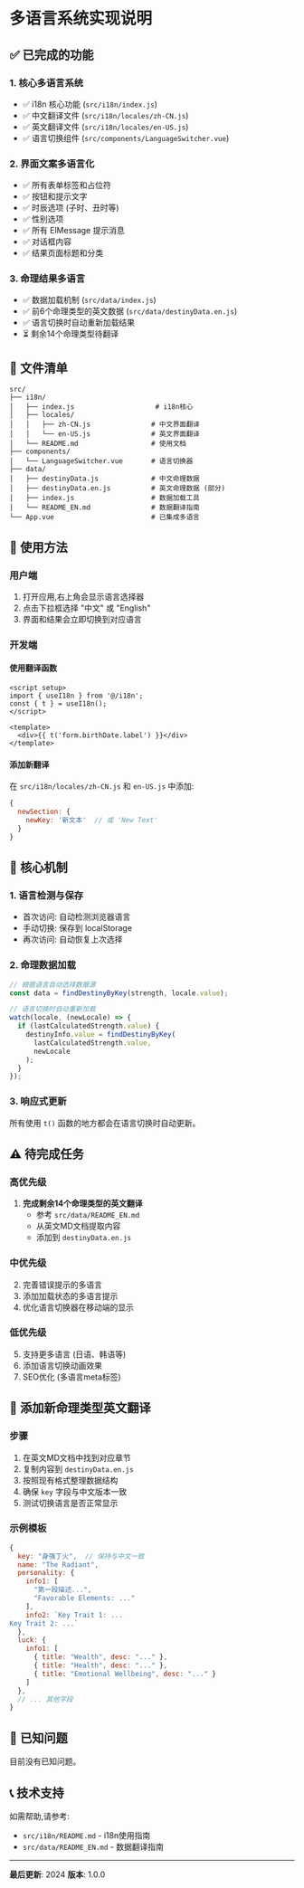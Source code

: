 # 多语言系统实现说明

## ✅ 已完成的功能

### 1. 核心多语言系统
- ✅ i18n 核心功能 (`src/i18n/index.js`)
- ✅ 中文翻译文件 (`src/i18n/locales/zh-CN.js`)
- ✅ 英文翻译文件 (`src/i18n/locales/en-US.js`)
- ✅ 语言切换组件 (`src/components/LanguageSwitcher.vue`)

### 2. 界面文案多语言化
- ✅ 所有表单标签和占位符
- ✅ 按钮和提示文字
- ✅ 时辰选项 (子时、丑时等)
- ✅ 性别选项
- ✅ 所有 ElMessage 提示消息
- ✅ 对话框内容
- ✅ 结果页面标题和分类

### 3. 命理结果多语言
- ✅ 数据加载机制 (`src/data/index.js`)
- ✅ 前6个命理类型的英文数据 (`src/data/destinyData.en.js`)
- ✅ 语言切换时自动重新加载结果
- ⏳ 剩余14个命理类型待翻译

## 📂 文件清单

```
src/
├── i18n/
│   ├── index.js                    # i18n核心
│   ├── locales/
│   │   ├── zh-CN.js               # 中文界面翻译
│   │   └── en-US.js               # 英文界面翻译
│   └── README.md                  # 使用文档
├── components/
│   └── LanguageSwitcher.vue       # 语言切换器
├── data/
│   ├── destinyData.js             # 中文命理数据
│   ├── destinyData.en.js          # 英文命理数据 (部分)
│   ├── index.js                   # 数据加载工具
│   └── README_EN.md               # 数据翻译指南
└── App.vue                        # 已集成多语言
```

## 🎯 使用方法

### 用户端
1. 打开应用,右上角会显示语言选择器
2. 点击下拉框选择 "中文" 或 "English"
3. 界面和结果会立即切换到对应语言

### 开发端

#### 使用翻译函数
```vue
<script setup>
import { useI18n } from '@/i18n';
const { t } = useI18n();
</script>

<template>
  <div>{{ t('form.birthDate.label') }}</div>
</template>
```

#### 添加新翻译
在 `src/i18n/locales/zh-CN.js` 和 `en-US.js` 中添加:
```javascript
{
  newSection: {
    newKey: '新文本'  // 或 'New Text'
  }
}
```

## 🔧 核心机制

### 1. 语言检测与保存
- 首次访问: 自动检测浏览器语言
- 手动切换: 保存到 localStorage
- 再次访问: 自动恢复上次选择

### 2. 命理数据加载
```javascript
// 根据语言自动选择数据源
const data = findDestinyByKey(strength, locale.value);

// 语言切换时自动重新加载
watch(locale, (newLocale) => {
  if (lastCalculatedStrength.value) {
    destinyInfo.value = findDestinyByKey(
      lastCalculatedStrength.value, 
      newLocale
    );
  }
});
```

### 3. 响应式更新
所有使用 `t()` 函数的地方都会在语言切换时自动更新。

## ⚠️ 待完成任务

### 高优先级
1. **完成剩余14个命理类型的英文翻译**
   - 参考 `src/data/README_EN.md`
   - 从英文MD文档提取内容
   - 添加到 `destinyData.en.js`

### 中优先级
2. 完善错误提示的多语言
3. 添加加载状态的多语言提示
4. 优化语言切换器在移动端的显示

### 低优先级
5. 支持更多语言 (日语、韩语等)
6. 添加语言切换动画效果
7. SEO优化 (多语言meta标签)

## 📝 添加新命理类型英文翻译

### 步骤
1. 在英文MD文档中找到对应章节
2. 复制内容到 `destinyData.en.js`
3. 按照现有格式整理数据结构
4. 确保 `key` 字段与中文版本一致
5. 测试切换语言是否正常显示

### 示例模板
```javascript
{
  key: "身强丁火",  // 保持与中文一致
  name: "The Radiant",
  personality: {
    info1: [
      "第一段描述...",
      "Favorable Elements: ..."
    ],
    info2: `Key Trait 1: ...
Key Trait 2: ...`
  },
  luck: {
    info1: [
      { title: "Wealth", desc: "..." },
      { title: "Health", desc: "..." },
      { title: "Emotional Wellbeing", desc: "..." }
    ]
  },
  // ... 其他字段
}
```

## 🐛 已知问题

目前没有已知问题。

## 📞 技术支持

如需帮助,请参考:
- `src/i18n/README.md` - i18n使用指南
- `src/data/README_EN.md` - 数据翻译指南

---

**最后更新**: 2024
**版本**: 1.0.0

